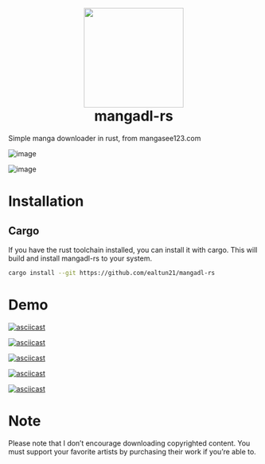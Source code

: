 <h1 align="center">
  <br>
  <a href="[https://github.com/CarlosEsco/Neko](https://github.com/ealtun21/mangadl-rs)"><img src="https://user-images.githubusercontent.com/91738719/212135048-92a88f58-95f1-4943-97df-02f5fa479374.png" alt="" width="200"></a>
  <br>
  mangadl-rs
  <br>
</h1>

Simple manga downloader in rust, from mangasee123.com

![image](https://user-images.githubusercontent.com/91738719/205382641-1e26d8c9-4e56-46a1-b68d-6afa10d18a45.png)

![image](https://user-images.githubusercontent.com/91738719/205382203-4002eacf-449d-4fe7-b9f1-2df65cb5919e.png)


# Installation

## Cargo

If you have the rust toolchain installed, you can install it with cargo.
This will build and install mangadl-rs to your system.

```bash
cargo install --git https://github.com/ealtun21/mangadl-rs
```

# Demo

[![asciicast](https://asciinema.org/a/eElkFG4szfTpGwks15DofCZWA.svg)](https://asciinema.org/a/eElkFG4szfTpGwks15DofCZWA)

[![asciicast](https://asciinema.org/a/BcSN0kvUZTdDCtanw4OulaRmn.svg)](https://asciinema.org/a/BcSN0kvUZTdDCtanw4OulaRmn)

[![asciicast](https://asciinema.org/a/KBIVX4hTvLSku7qs2cExci48y.svg)](https://asciinema.org/a/KBIVX4hTvLSku7qs2cExci48y)

[![asciicast](https://asciinema.org/a/eMDTN5HkXfBeR0FkiJmqRcWAF.svg)](https://asciinema.org/a/eMDTN5HkXfBeR0FkiJmqRcWAF)

[![asciicast](https://asciinema.org/a/UOuSsrUcgvljxGe8It5FKksaP.svg)](https://asciinema.org/a/UOuSsrUcgvljxGe8It5FKksaP)

# Note
Please note that I don’t encourage downloading copyrighted content. You must support your favorite artists by purchasing their work if you’re able to.
